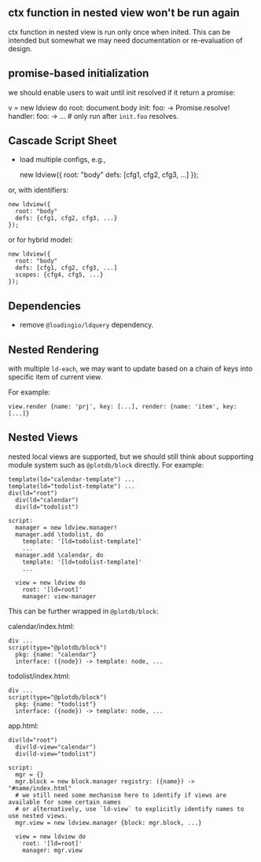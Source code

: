 ## ctx function in nested view won't be run again

ctx function in nested view is run only once when inited. This can be intended but somewhat we may need documentation or re-evaluation of design.


## promise-based initialization

we should enable users to wait until init resolved if it return a promise:

  v = new ldview do
    root: document.body
    init: foo: -> Promise.resolve!
    handler: foo: -> ... # only run after `init.foo` resolves.


## Cascade Script Sheet

 - load multiple configs, e.g.,

    new ldview({
      root: "body"
      defs: [cfg1, cfg2, cfg3, ...]
    });

or, with identifiers:

    new ldview({
      root: "body"
      defs: {cfg1, cfg2, cfg3, ...}
    });

or for hybrid model:

    new ldview({
      root: "body"
      defs: [cfg1, cfg2, cfg3, ...]
      scopes: {cfg4, cfg5, ...}
    });


## Dependencies

 - remove `@loadingio/ldquery` dependency.


## Nested Rendering

with multiple `ld-each`, we may want to update based on a chain of keys into specific item of current view.

For example:

    view.render {name: 'prj', key: [...], render: {name: 'item', key: [...]}


## Nested Views

nested local views are supported, but we should still think about supporting module system such as `@plotdb/block` directly. For example:

    template(ld="calendar-template") ...
    template(ld="todolist-template") ...
    div(ld="root")
      div(ld="calendar")
      div(ld="todolist")

    script:
      manager = new ldview.manager!
      manager.add \todolist, do
        template: '[ld=todolist-template]'
        ...
      manager.add \calendar, do
        template: '[ld=todolist-template]'
        ...
        
      view = new ldview do
        root: '[ld=root]'
        manager: view-manager


This can be further wrapped in `@plotdb/block`:

calendar/index.html:

    div ...
    script(type="@plotdb/block")
      pkg: {name: "calendar"}
      interface: ({node}) -> template: node, ...

todolist/index.html:

    div ...
    script(type="@plotdb/block")
      pkg: {name: "todolist"}
      interface: ({node}) -> template: node, ...

app.html:

    div(ld="root")
      div(ld-view="calendar")
      div(ld-view="todolist")

    script:
      mgr = {}
      mgr.block = new block.manager registry: ({name}) -> "#name/index.html"
      # we still need some mechanism here to identify if views are available for some certain names
      # or alternatively, use `ld-view` to explicitly identify names to use nested views.
      mgr.view = new ldview.manager {block: mgr.block, ...}

      view = new ldview do
        root: '[ld=root]'
        manager: mgr.view

